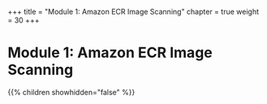 +++
title = "Module 1: Amazon ECR Image Scanning"
chapter = true
weight = 30
+++

# Module 1: Amazon ECR Image Scanning

{{% children showhidden="false" %}}


